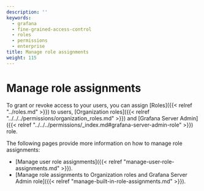 ```yaml
---
description: ''
keywords:
  - grafana
  - fine-grained-access-control
  - roles
  - permissions
  - enterprise
title: Manage role assignments
weight: 115
---
```


# Manage role assignments

To grant or revoke access to your users, you can assign [Roles]({{< relref "../roles.md" >}}) to users, [Organization roles]({{< relref "../../../permissions/organization_roles.md" >}}) and [Grafana Server Admin]({{< relref "../../../permissions/_index.md#grafana-server-admin-role" >}}) role.

The following pages provide more information on how to manage role assignments:

- [Manage user role assignments]({{< relref "manage-user-role-assignments.md" >}}).
- [Manage role assignments to Organization roles and Grafana Server Admin role]({{< relref "manage-built-in-role-assignments.md" >}}).

